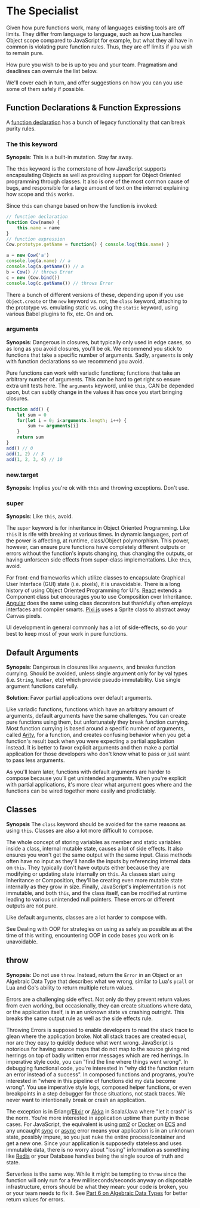 # The Specialist

Given how pure functions work, many of languages existing tools are off limits. They differ from language to language, such as how Lua handles Object scope compared to JavaScript for example, but what they all have in common is violating pure function rules. Thus, they are off limits if you wish to remain pure.

How pure you wish to be is up to you and your team. Pragmatism and deadlines can overrule the list below.

We'll cover each in turn, and offer suggestions on how you can you use some of them safely if possible.

## Function Declarations & Function Expressions

A [function declaration](https://developer.mozilla.org/en-US/docs/Web/JavaScript/Reference/Statements/function) has a bunch of legacy functionality that can break purity rules.

### The this keyword

**Synopsis**: This is a built-in mutation. Stay far away.

The `this` keyword is the cornerstone of how JavaScript supports encapsulating Objects as well as providing support for Object Oriented programming through classes. It also is one of the most common cause of bugs, and responsible for a large amount of text on the internet explaining how scope and `this` works.

Since `this` can change based on how the function is invoked:

```javascript
// function declaration
function Cow(name) {
    this.name = name
}
// function expression
Cow.prototype.getName = function() { console.log(this.name) }

a = new Cow('a')
console.log(a.name) // a
console.log(a.getName()) // a
b = Cow() // throws Error
c = new (Cow.bind())
console.log(c.getName()) // throws Error
```

There a bunch of different versions of these, depending upon if you use `Object.create` or the `new` keyword vs. not, the `class` keyword, attaching to the prototype vs. emulating static vs. using the `static` keyword, using various Babel plugins to fix, etc. On and on.

### arguments

**Synopsis**: Dangerous in closures, but typically only used in edge cases, so as long as you avoid closures, you'll be ok. We recommend you stick to functions that take a specific number of arguments. Sadly, `arguments` is only with function declarations so we recommend you avoid.

Pure functions can work with variadic functions; functions that take an arbitrary number of arguments. This can be hard to get right so ensure extra unit tests here. The `arguments` keyword, unlike `this`, CAN be depended upon, but can subtly change in the values it has once you start bringing closures.

```javascript
function add() {
    let sum = 0
    for(let i = 0; i<arguments.length; i++) {
        sum += arguments[i]
    }
    return sum
}
add() // 0
add(1, 2) // 3
add(1, 2, 3, 4) // 10
```

### new.target

**Synopsis**: Implies you're ok with `this` and throwing exceptions. Don't use.

### super

**Synopsis**: Like `this`, avoid.

The `super` keyword is for inheritance in Object Oriented Programming. Like `this` it is rife with breaking at various times. In dynamic languages, part of the power is affecting, at runtime, class/Object polymorphism. This power, however, can ensure pure functions have completely different outputs or errors without the function's inputs changing, thus changing the outputs, or having unforseen side effects from super-class implementations. Like `this`, avoid.

For front-end frameworks which utilize classes to encapsulate Graphical User Interface (GUI) state (i.e. pixels), it is unavoidable. There is a long history of using Object Oriented Programming for UI's. [React](https://reactjs.org/) extends a Component class but encourages you to use Composition over Inheritance. [Angular](https://angular.io) does the same using class decorators but thankfully often employs interfaces and compiler smarts. [Pixi.js](http://www.pixijs.com/) uses a Sprite class to abstract away Canvas pixels.

UI development in general commonly has a lot of side-effects, so do your best to keep most of your work in pure functions.

## Default Arguments

**Synopsis**: Dangerous in closures like `arguments`, and breaks function currying. Should be avoided, unless single argument only for by val types (i.e. `String`, `Number`, etc) which provide pseudo immutability. Use single argument functions carefully.

**Solution**: Favor partial applications over default arguments.

Like variadic functions, functions which have an arbitrary amount of arguments, default arguments have the same challenges. You can create pure functions using them, but unfortunately they break function currying. Most function currying is based around a specific number of arguments, called [Arity](../part4/arity.md), for a function, and creates confusing behavior when you get a function's result back when you were expecting a partial application instead. It is better to favor explicit arguments and then make a partial application for those developers who don't know what to pass or just want to pass less arguments.

As you'll learn later, functions with default arguments are harder to compose because you'll get unintended arguments. When you're explicit with partial applications, it's more clear what argument goes where and the functions can be wired together more easily and predictably.

## Classes

**Synopsis** The `class` keyword should be avoided for the same reasons as using `this`. Classes are also a lot more difficult to compose.

The whole concept of storing variables as member and static variables inside a class, internal mutable state, causes a lot of side effects. It also ensures you won't get the same output with the same input. Class methods often have no input as they'll handle the inputs by referencing internal data on `this`. They typically don't have outputs either because they are modifying or updating state internally on `this`. As classes start using Inheritance or Composition, they'll be creating even more mutable state internally as they grow in size. Finally, JavaScript's implementation is not immutable, and both `this`, and the class itself, can be modified at runtime leading to various unintended null pointers. These errors or different outputs are not pure.

Like default arguments, classes are a lot harder to compose with.

See Dealing with OOP for strategies on using as safely as possible as at the time of this writing, encountering OOP in code bases you work on is unavoidable.

## throw

**Synopsis**: Do not use `throw`. Instead, return the `Error` in an Object or an Algebraic Data Type that describes what we wrong, similar to Lua's `pcall` or Lua and Go's ability to return multiple return values.

Errors are a challenging side effect. Not only do they prevent return values from even working, but occasionally, they can create situations where data, or the application itself, is in an unknown state vs crashing outright. This breaks the same output rule as well as the side effects rule.

Throwing Errors is supposed to enable developers to read the stack trace to glean where the application broke. Not all stack traces are created equal, nor are they easy to quickly deduce what went wrong. JavaScript is notorious for having source maps that do not map to the source giving red herrings on top of badly written error messages which are red herrings. In imperative style code, you can "find the line where things went wrong". In debugging functional code, you're interested in "why did the function return an error instead of a success". In composed functions and programs, you're interested in "where in this pipeline of functions did my data become wrong". You use imperative style logs, composed helper functions, or even breakpoints in a step debugger for those situations, not stack traces. We never want to intentionally break or crash an application.

The exception is in Erlang/[Elixir](https://elixir-lang.org/) or [Akka](https://akka.io/) in Scala/Java where "let it crash" is the norm. You're more interested in application uptime than purity in those cases. For JavaScript, the equivalent is using [pm2](http://pm2.keymetrics.io/) or [Docker](https://www.docker.com/) on [ECS](https://aws.amazon.com/ecs/) and any uncaught [sync](https://nodejs.org/api/process.html#process_event_uncaughtexception) or [async](https://nodejs.org/api/process.html#process_event_unhandledrejection) error means your application is in an unknonwn state, possibly impure, so you just nuke the entire process/container and get a new one. Since your application is supposedly stateless and uses immutable data, there is no worry about "losing" information as something like [Redis](https://redis.io/) or your Database handles being the single source of truth and state.

Serverless is the same way. While it might be tempting to `throw` since the function will only run for a few milliseconds/seconds anyway on disposable infrastructure, errors should be what they mean: your code is broken, you or your team needs to fix it. See [Part 6 on Algebraic Data Types](../part6) for better return values for errors.
